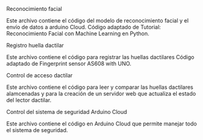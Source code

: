 Reconocimiento facial

Este archivo contiene el código del modelo de reconocimiento facial y el envío de datos a arduino Cloud.
Código adaptado de Tutorial: Reconocimiento Facial con Machine Learning en Python.

Registro huella dactilar

Este archivo contiene el código para registrar las huellas dactilares
Código adaptado de Fingerprint sensor AS608 with UNO.

Control de acceso dactilar

Este archivo contiene el código para leer y comparar las huellas dactilares alamcenadas y para la creación de un servidor web que actualiza el estado del lector dactilar.

Control del sistema de seguridad Arduino Cloud

Este archivo contiene el código en Arduino Cloud que permite manejar todo el sistema de seguridad.
